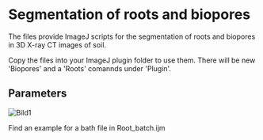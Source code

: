 # Segmentation of roots and biopores

The files provide ImageJ scripts for the segmentation of roots and biopores in 3D X-ray CT images of soil. 

Copy the files into your ImageJ plugin folder to use them. There will be new 'Biopores' and a 'Roots' comannds under 'Plugin'.

## Parameters
![Bild1](https://user-images.githubusercontent.com/49753745/177374240-0040fed6-344b-4ebc-899c-0365e32f4bf1.jpg)


Find an example for a bath file in Root_batch.ijm  

